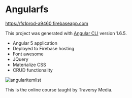 # Angularfs

https://fs1prod-a9460.firebaseapp.com

This project was generated with [Angular CLI](https://github.com/angular/angular-cli) version 1.6.5.

* Angular 5 application 
* Deployed to Firebase hosting
* Font awesome
* JQuery
* Materialize CSS
* CRUD functionality

![angularitemlist](https://user-images.githubusercontent.com/29807797/35753167-91b93e8a-082c-11e8-9d13-34dbc4f3e4c3.JPG)

This is the online course taught by Traversy Media.

